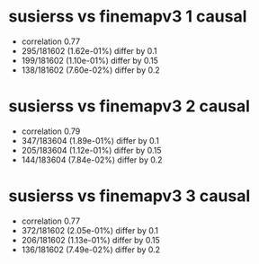 # susierss vs finemapv3  1 causal

- correlation 0.77
- 295/181602 (1.62e-01%) differ by 0.1
- 199/181602 (1.10e-01%) differ by 0.15
- 138/181602 (7.60e-02%) differ by 0.2


# susierss vs finemapv3  2 causal

- correlation 0.79
- 347/183604 (1.89e-01%) differ by 0.1
- 205/183604 (1.12e-01%) differ by 0.15
- 144/183604 (7.84e-02%) differ by 0.2


# susierss vs finemapv3  3 causal

- correlation 0.77
- 372/181602 (2.05e-01%) differ by 0.1
- 206/181602 (1.13e-01%) differ by 0.15
- 136/181602 (7.49e-02%) differ by 0.2


